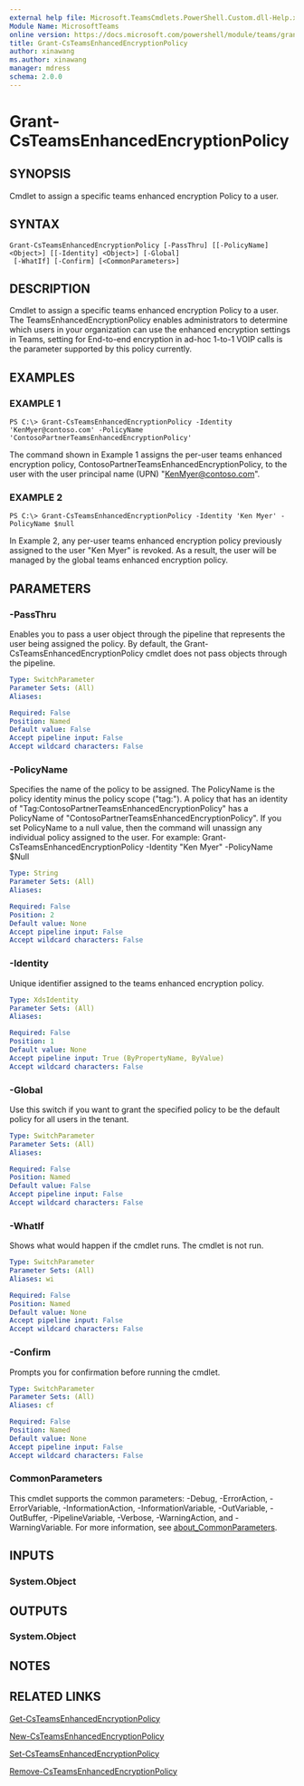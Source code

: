 ```yaml
---
external help file: Microsoft.TeamsCmdlets.PowerShell.Custom.dll-Help.xml
Module Name: MicrosoftTeams
online version: https://docs.microsoft.com/powershell/module/teams/grant-csteamsenhancedencryptionpolicy
title: Grant-CsTeamsEnhancedEncryptionPolicy
author: xinawang
ms.author: xinawang
manager: mdress
schema: 2.0.0
---
```


# Grant-CsTeamsEnhancedEncryptionPolicy

## SYNOPSIS
Cmdlet to assign a specific teams enhanced encryption Policy to a user.
## SYNTAX

```
Grant-CsTeamsEnhancedEncryptionPolicy [-PassThru] [[-PolicyName] <Object>] [[-Identity] <Object>] [-Global]
 [-WhatIf] [-Confirm] [<CommonParameters>]
```

## DESCRIPTION
Cmdlet to assign a specific teams enhanced encryption Policy to a user.
The TeamsEnhancedEncryptionPolicy enables administrators to determine which users in your organization can use the enhanced encryption settings in Teams, setting for End-to-end encryption in ad-hoc 1-to-1 VOIP calls is the parameter supported by this policy currently.

## EXAMPLES

### EXAMPLE 1
```
PS C:\> Grant-CsTeamsEnhancedEncryptionPolicy -Identity 'KenMyer@contoso.com' -PolicyName 'ContosoPartnerTeamsEnhancedEncryptionPolicy'
```

The command shown in Example 1 assigns the per-user teams enhanced encryption policy, ContosoPartnerTeamsEnhancedEncryptionPolicy, to the user with the user principal name (UPN) "KenMyer@contoso.com".

### EXAMPLE 2
```
PS C:\> Grant-CsTeamsEnhancedEncryptionPolicy -Identity 'Ken Myer' -PolicyName $null
```

In Example 2, any per-user teams enhanced encryption policy previously assigned to the user "Ken Myer" is revoked.
As a result, the user will be managed by the global teams enhanced encryption policy.

## PARAMETERS

### -PassThru
Enables you to pass a user object through the pipeline that represents the user being assigned the policy. By default, the Grant-CsTeamsEnhancedEncryptionPolicy cmdlet does not pass objects through the pipeline.

```yaml
Type: SwitchParameter
Parameter Sets: (All)
Aliases:

Required: False
Position: Named
Default value: False
Accept pipeline input: False
Accept wildcard characters: False
```

### -PolicyName
Specifies the name of the policy to be assigned. The PolicyName is the policy identity minus the policy scope ("tag:"). A policy that has an identity of "Tag:ContosoPartnerTeamsEnhancedEncryptionPolicy" has a PolicyName of "ContosoPartnerTeamsEnhancedEncryptionPolicy". If you set PolicyName to a null value, then the command will unassign any individual policy assigned to the user. For example: Grant-CsTeamsEnhancedEncryptionPolicy -Identity "Ken Myer" -PolicyName $Null

```yaml
Type: String
Parameter Sets: (All)
Aliases:

Required: False
Position: 2
Default value: None
Accept pipeline input: False
Accept wildcard characters: False
```

### -Identity
Unique identifier assigned to the teams enhanced encryption policy.

```yaml
Type: XdsIdentity
Parameter Sets: (All)
Aliases:

Required: False
Position: 1
Default value: None
Accept pipeline input: True (ByPropertyName, ByValue)
Accept wildcard characters: False
```

### -Global
Use this switch if you want to grant the specified policy to be the default policy for all users in the tenant.

```yaml
Type: SwitchParameter
Parameter Sets: (All)
Aliases:

Required: False
Position: Named
Default value: False
Accept pipeline input: False
Accept wildcard characters: False
```

### -WhatIf
Shows what would happen if the cmdlet runs.
The cmdlet is not run.

```yaml
Type: SwitchParameter
Parameter Sets: (All)
Aliases: wi

Required: False
Position: Named
Default value: None
Accept pipeline input: False
Accept wildcard characters: False
```

### -Confirm
Prompts you for confirmation before running the cmdlet.

```yaml
Type: SwitchParameter
Parameter Sets: (All)
Aliases: cf

Required: False
Position: Named
Default value: None
Accept pipeline input: False
Accept wildcard characters: False
```

### CommonParameters
This cmdlet supports the common parameters: -Debug, -ErrorAction, -ErrorVariable, -InformationAction, -InformationVariable, -OutVariable, -OutBuffer, -PipelineVariable, -Verbose, -WarningAction, and -WarningVariable. For more information, see [about_CommonParameters](http://go.microsoft.com/fwlink/?LinkID=113216).

## INPUTS

### System.Object
## OUTPUTS

### System.Object
## NOTES

## RELATED LINKS

[Get-CsTeamsEnhancedEncryptionPolicy](Get-CsTeamsEnhancedEncryptionPolicy.md)

[New-CsTeamsEnhancedEncryptionPolicy](New-CsTeamsEnhancedEncryptionPolicy.md)

[Set-CsTeamsEnhancedEncryptionPolicy](Set-CsTeamsEnhancedEncryptionPolicy.md)

[Remove-CsTeamsEnhancedEncryptionPolicy](Remove-CsTeamsEnhancedEncryptionPolicy.md)




